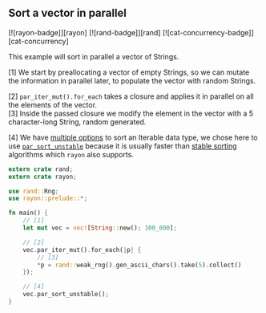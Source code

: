 [ex-rayon-parallel-sort]: #ex-rayon-parallel-sort
<a name="ex-rayon-parallel-sort"></a>
## Sort a vector in parallel

[![rayon-badge]][rayon] [![rand-badge]][rand] [![cat-concurrency-badge]][cat-concurrency]

This example will sort in parallel a vector of Strings.

[1] We start by preallocating a vector of empty Strings, so we can mutate the information in parallel later,
to populate the vector with random Strings.

[2] `par_iter_mut().for_each` takes a closure and applies it in parallel on all the elements of the vector.<br/>
[3] Inside the passed closure we modify the element in the vector with a 5 character-long String, random generated.

[4] We have [multiple options] to sort an Iterable data type, we chose here to use [`par_sort_unstable`]
because it is usually faster than [stable sorting] algorithms which `rayon` also supports.

```rust
extern crate rand;
extern crate rayon;

use rand::Rng;
use rayon::prelude::*;

fn main() {
    // [1]
    let mut vec = vec![String::new(); 100_000];

    // [2]
    vec.par_iter_mut().for_each(|p| {
        // [3]
        *p = rand::weak_rng().gen_ascii_chars().take(5).collect()
    });

    // [4]
    vec.par_sort_unstable();
}
```

[`par_sort_unstable`]: https://docs.rs/rayon/*/rayon/slice/trait.ParallelSliceMut.html#method.par_sort_unstable
[multiple options]: https://docs.rs/rayon/*/rayon/slice/trait.ParallelSliceMut.html
[stable sorting]: https://docs.rs/rayon/*/rayon/slice/trait.ParallelSliceMut.html#method.par_sort
